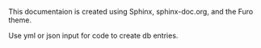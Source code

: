 This documentaion is created using Sphinx, sphinx-doc.org, and the Furo theme.

Use yml or json input for code to create db entries. 
